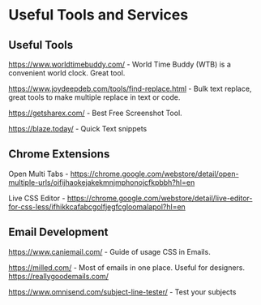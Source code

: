 # Useful Tools and Services






## Useful Tools
https://www.worldtimebuddy.com/ - World Time Buddy (WTB) is a convenient world clock. Great tool.

https://www.joydeepdeb.com/tools/find-replace.html - Bulk text replace, great tools to make multiple replace in text or code.

https://getsharex.com/ - Best Free Screenshot Tool.

https://blaze.today/ - Quick Text snippets





## Chrome Extensions
Open Multi Tabs -  https://chrome.google.com/webstore/detail/open-multiple-urls/oifijhaokejakekmnjmphonojcfkpbbh?hl=en

Live CSS Editor - https://chrome.google.com/webstore/detail/live-editor-for-css-less/ifhikkcafabcgolfjegfcgloomalapol?hl=en


## Email Development
https://www.caniemail.com/ - Guide of usage CSS in Emails.

https://milled.com/ - Most of emails in one place. Useful for designers.
https://reallygoodemails.com/

https://www.omnisend.com/subject-line-tester/ - Test your subjects


